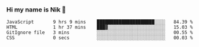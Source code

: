 ### Hi my name is Nik 👋

<!--
**NikDoe/NikDoe** is a ✨ _special_ ✨ repository because its `README.md` (this file) appears on your GitHub profile.

Here are some ideas to get you started:

- 🔭 I’m currently working on ...
- 🌱 I’m currently learning ...
- 👯 I’m looking to collaborate on ...
- 🤔 I’m looking for help with ...
- 💬 Ask me about ...
- 📫 How to reach me: ...
- 😄 Pronouns: ...
- ⚡ Fun fact: ...
-->

<!--START_SECTION:waka-->

```text
JavaScript       9 hrs 9 mins    █████████████████████░░░░   84.39 %
HTML             1 hr 37 mins    ███▓░░░░░░░░░░░░░░░░░░░░░   15.03 %
GitIgnore file   3 mins          ░░░░░░░░░░░░░░░░░░░░░░░░░   00.55 %
CSS              0 secs          ░░░░░░░░░░░░░░░░░░░░░░░░░   00.03 %
```

<!--END_SECTION:waka-->
